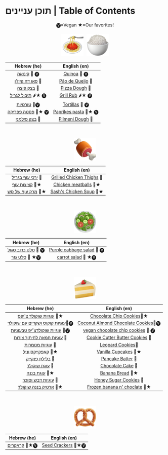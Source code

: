 # תוכן עניינים | Table of Contents
<div style="text-align: center;">


🅥=Vegan ★=Our favorites!
<br>
<div style="display: flex; flex-wrap: wrap; justify-content: center;">
    <img src="images/titles_for_index/spaghetti.png" alt="Pretzel" width="70" height="70" style="margin: 5px;">
    <img src="images/titles_for_index/rice.png" alt="Chicken" width="70" height="70" style="margin: 5px;">
</div>

| Hebrew (he)                                                   | English (en)                                                |
|---------------------------------------------------------------|-------------------------------------------------------------|
| [קינואה](he/quinoa.MD) 🍚 🅥                                     | [Quinoa](en/quinoa.MD) 🍚 🅥                                  |
| [פאו דה קייז'ו](he/paodequeijo.MD) 🧀                         | [Pão de Queijo](en/paodequeijo.MD) 🧀                       |
| [בצק פיצה](he/pizza_dough.MD) 🍕                              | [Pizza Dough](en/pizza_dough.MD) 🍕                         |
| [תיבול לגריל](he/grill_rub.MD) 🌶️★ 🅥                            | [Grill Rub](en/grill_rub.MD) 🌶️★ 🅥                            |
| [טורטיות](he/tortillas.MD) 🌮🅥                                 | [Tortillas](en/tortillas.MD) 🌮 🅥                             |
| [פסטה פפריקה](he/paprikesh_pasta.MD) 🍝★ 🅥                       | [Paprikes pasta](en/paprikesh_pasta.MD) 🍝★ 🅥    |
| [בצק פילמני](he/pilmeni_dough.MD) 🥟                           | [Pilmeni Dough](en/pilmeni_dough.MD) 🥟                      |

<br>
<br>

<img src="images/titles_for_index/meat_on_bone.png" alt="prez" width="70" height="70">

| Hebrew (he)                                                   | English (en)                                                |
|---------------------------------------------------------------|-------------------------------------------------------------|
| [ירכי עוף בגריל](he/grilled_chicken_thighs.MD) 🍗             | [Grilled Chicken Thighs](en/grilled_chicken_thighs.MD) 🍗   |
| [קציצות עוף](he/chicken_meatballs.MD) 🐓★                        | [Chicken meatballs](en/chicken_meatballs.MD) 🐓★   |
| [מרק עוף של סש](he/chicken_soup.MD) 🍲★                        | [Sash's Chicken Soup](en/chicken_soup.MD) 🍲★                |

<br>
<br>
<img src="images/titles_for_index/green_salad.png" alt="prez" width="70" height="70">

| Hebrew (he)                                                   | English (en)                                                |
|---------------------------------------------------------------|-------------------------------------------------------------|
| [סלט כרוב סגול](he/purple_cabbage_salad.MD) 🥬 🅥             | [Purple cabbage salad](en/purple_cabbage_salad.MD) 🥬 🅥    |
| [סלט גזר](he/carrot_salad.MD) 🥕 ★🅥                    | [carrot salad](en/carrot_salad.MD) 🥕 ★🅥    |

<br>
<br>
<img src="images/titles_for_index/cake.png" alt="prez" width="70" height="70">

| Hebrew (he)                                                   | English (en)                                                |
|---------------------------------------------------------------|-------------------------------------------------------------|
| [עוגיות שוקולד צ'יפס](he/chocolatechip_cookies.MD) 🍪★         | [Chocolate Chip Cookies](en/chocolatechip_cookies.MD)🍪★    |
| [עוגיות קוקוס ושקדים עם שוקולד](he/coconut_almond_choclate_cookies.MD)🍪🅥 | [Coconut Almond Chocolate Cookies](en/coconut_almond_choclate_cookies.MD)🍪🅥|
| [עוגיות שוקולדצ׳יפ טבעוניות](he/choclatechip_vegan.MD) 🍪🅥 | [vegan chocolate chip cookies](en/choclatechip_vegan.MD) 🍪 🅥|
| [עוגיות חמאה לחיתוך צורות](he/cookie_cutter_cookies.MD) 🍪    | [Cookie Cutter Butter Cookies](en/cookie_cutter_cookies.MD) 🍪 |
| [עוגיות מנומרות](he/leopard_cookies.MD) 🐆         | [Leopard Cookies](en/leopard_cookies.MD)🐆   |
| [קאפקייקס וניל](he/vanila_cupcakes.MD) 🧁★                     | [Vanilla Cupcakes](en/vanila_cupcakes.MD) 🧁★                |
| [בלילת פנקייק](he/pankcakebatter.MD) 🥞                      | [Pancake Batter](en/pankcakebatter.MD) 🥞                   |
| [עוגת שוקולד](he/chocolate_cake.MD) 🥮                        | [Chocolate Cake](en/chocolate_cake.MD) 🥮                   |
| [עוגת בננה](he/banana_bread.MD) 🥮★                           | [Banana Bread](en/banana_bread.MD) 🥮★                       |
| [עוגיות דבש וסוכר](he/honey_sugar_cookies.MD) 🍯              | [Honey Sugar Cookies](en/honey_sugar_cookies.MD) 🍯         |
| [ארטיק בננה שוקולד](en/frozen_banana.MD) 🍌★              | [Frozen banana n' choclate](en/frozen_banana.MD) 🍌★         |


<br>
<br>

<img src="images/titles_for_index/pretzel.png" alt="prez" width="70" height="70">

| Hebrew (he)                                                   | English (en)                                                |
|---------------------------------------------------------------|-------------------------------------------------------------|
| [קראקרים](he/crackers.MD) 🌰★🅥                        | [Seed Crackers](en/crackers.MD) 🌰★🅥   |

</div>
